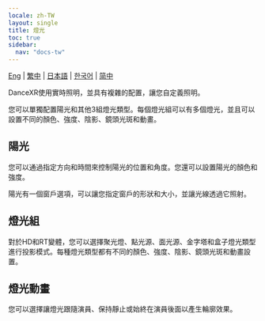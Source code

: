 ```yaml
---
locale: zh-TW
layout: single
title: 燈光
toc: true
sidebar:
  nav: "docs-tw"
---
```

[Eng](/dancexr/features/lighting) | [繁中](/tw/dancexr/features/lighting) | [日本語](/jp/dancexr/features/lighting) | [한국어](/kr/dancexr/features/lighting) | [简中](/zh/dancexr/features/lighting)

DanceXR使用實時照明，並具有複雜的配置，讓您自定義照明。

您可以單獨配置陽光和其他3組燈光類型。每個燈光組可以有多個燈光，並且可以設置不同的顏色、強度、陰影、鏡頭光斑和動畫。

## 陽光
您可以通過指定方向和時間來控制陽光的位置和角度。您還可以設置陽光的顏色和強度。

陽光有一個窗戶選項，可以讓您指定窗戶的形狀和大小，並讓光線透過它照射。

## 燈光組
對於HD和RT變體，您可以選擇聚光燈、點光源、面光源、金字塔和盒子燈光類型進行投影模式。每種燈光類型都有不同的顏色、強度、陰影、鏡頭光斑和動畫設置。

## 燈光動畫
您可以選擇讓燈光跟隨演員、保持靜止或始終在演員後面以產生輪廓效果。